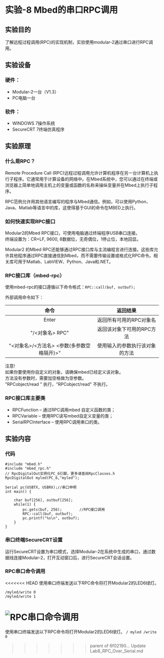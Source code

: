 # 实验-8 Mbed的串口RPC调用
## 实验目的
了解远程过程调用(RPC)的实现机制，实验使用modular-2通过串口进行RPC调用。
## 实验设备
### 硬件：
+ Modular-2一台（V1.3）
+ PC电脑一台
### 软件：
+ WINDOWS 7操作系统
+ SecureCRT 7终端仿真程序
## 实验原理
### 什么是RPC？
Remote Procedure Call (RPC)远程过程调用允许计算机程序在另一台计算机上执行子程序。它通常用于计算设备的网络中。在Mbed系统中，您可以通过在终端或浏览器上简单地调用主机上的变量或函数的名称来操纵变量并在Mbed上执行子程序。

RPC范例允许用其他语言编写的程序与Mbed通信。例如，可以使用Python、Java、Matlab等语言中的库，这使得基于GUI的命令在MBED上执行。

### 如何快速实现RPC接口
Modular2的Mbed RPC接口，可使用电脑通过终端程序USB串口连接。<br>
终端设置为：CR+LF, 9600, 8数据位，无奇偶位，1停止位，本地回显。

Modular2 的Mbed RPC还能够通过RPC接口库与主流编程言进行连接。这些库允许其他程序通过RPC直接通信到Mbed，而不需要传输设置或格式化RPC命令。相关库可用于Matlab、LabVIEW、Python、Java和.NET。

### RPC接口库（mbed-rpc）
使用mbed-rpc的接口遵循以下命令格式：```RPC::call(buf, outbuf);```

外部调用命令如下：

|命令|返回结果|
| :------:| :------:|
|Enter	|返回所有可用的RPC对象名|
|"/<对象名> RPC"|	返回该对象下可用的RPC方法|
|"<对象名>/<方法名> <参数(多参数空格隔开)>"	|使用输入的参数执行该对象的方法|

注意!<br>
如果你要使用你自定义的对象，请确保mbed已经定义该对象。<br>
方法没有参数时，需要加空格做为空参数。<br>
"RPCobject/read " 执行，"RPCobject/read" 不执行。<br>
### RPC接口库主要类
* RPCFunction – 通过RPC调用mbed 自定义函数的类；
* RPCVariable – 使用RPC读写mbed自定义变量的类；
* SerialRPCInterface – 使用RPC调用串口的类。
## 实验内容
### 代码
```
#include "mbed.h"
#include "mbed_rpc.h"
// RpcDigitalOut实例化PC_6引脚，更多请查阅RpcClasses.h
RpcDigitalOut myled(PC_6,"myled");

Serial pc(USBTX, USBRX);//串口申明
int main() {
    
    char buf[256], outbuf[256];
    while(1) {
        pc.gets(buf, 256);        //RPC接口调用
        RPC::call(buf, outbuf); 
        pc.printf("%s\n", outbuf);
    }
}
```
### 串口终端SecureCRT设置
运行SecureCRT设置为串口模式，选择Modular-2在系统中生成的串口，通过数据线连接Modular-2，打开互动窗口后，进行SecureCRT会话设置。
### RPC串口命令调用
<<<<<<< HEAD
使用串口终端发送以下RPC命令将打开Modular2的LED6绿灯。<br>
```
/myled/write 0
/myled/write 1
 ```
![RPC串口命令调用](/modular2-lab/raw/master/screenshots/rpc_over_serial_command.jpg)
=======
使用串口终端发送以下RPC命令将打开Modular2的LED6绿灯。
```/ myled /write 0 ```

>>>>>>> parent of 6f02190... Update Lab8_RPC_Over_Serial.md
